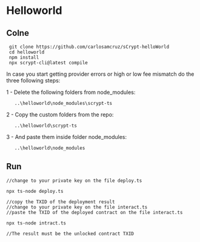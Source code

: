 # Helloworld

## Colne

```
 git clone https://github.com/carlosamcruz/sCrypt-helloWorld
 cd helloworld
 npm install
 npx scrypt-cli@latest compile

```

In case you start getting provider errors or high or low fee mismatch do the three following steps:

1 - Delete the following folders from node_modules:
```
   ..\helloworld\node_modules\scrypt-ts
```
2 - Copy the custom folders from the repo:

```
   ..\helloworld\scrypt-ts
```
3 - And paste them inside folder node_modules:


```
   ..\helloworld\node_modules
```


## Run

```
//change to your private key on the file deploy.ts

npx ts-node deploy.ts

//copy the TXID of the deployment result
//change to your private key on the file interact.ts
//paste the TXID of the deployed contract on the file interact.ts

npx ts-node intract.ts

//The result must be the unlocked contract TXID

```
